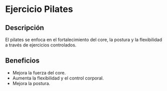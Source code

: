 # Ejercicio Pilates

## Descripción
El pilates se enfoca en el fortalecimiento del core, la postura y la flexibilidad a través de ejercicios controlados.

## Beneficios
- Mejora la fuerza del core.
- Aumenta la flexibilidad y el control corporal.
- Mejora la postura.
